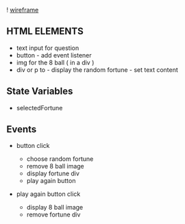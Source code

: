 ! [wireframe](webframe.PNG)

## HTML ELEMENTS

-   text input for question
-   button - add event listener
-   img for the 8 ball ( in a div )
-   div or p to - display the random fortune - set text content

## State Variables

-   selectedFortune

## Events

-   button click

    -   choose random fortune
    -   remove 8 ball image
    -   display fortune div
    -   play again button

-   play again button click
    -   display 8 ball image
    -   remove fortune div

